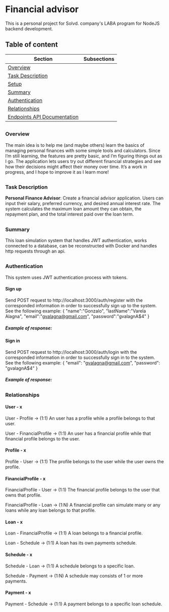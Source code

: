 # Financial advisor
This is a personal project for Solvd. company's LABA program for NodeJS backend development.
##
## Table of content

| Section                | Subsections                                                                                                                                           |
|------------------------|-------------------------------------------------------------------------------------------------------------------------------------------------------|
| [Overview](#overview)  |                                                                                                                                                             |
| [Task Description](#Description)  |                                                                                                                                                             |
| [Setup](#setup)        |                                                                                                                                                       |
| [Summary](#summary) |                                                                                                                     |
| [Authentication](#authentication) | 
| [Relationships](#relationships) | 
| [Endpoints API Documentation](./documentation/ENDPOINTS-README.md#endpoints-api-documentation) | 
## 
### Overview
The main idea is to help me (and maybe others) learn the basics of managing personal finances with some simple tools and calculators. Since I’m still learning, the features are pretty basic, and I’m figuring things out as I go. The application lets users try out different financial strategies and see how their decisions might affect their money over time. It’s a work in progress, and I hope to improve it as I learn more!
## 
### Task Description
**Personal Finance Advisor**: Create a financial advisor application. Users can input their salary, preferred currency, and desired annual interest rate. The system calculates the maximum loan amount they can obtain, the repayment plan, and the total interest paid over the loan term.
##
### Summary
This loan simulation system that handles JWT authentication, works connected to a database, can be reconstructed with Docker and handles http requests through an api.
##
### Authentication
This system uses JWT authentication process with tokens.
#### Sign up
Send POST request to http://localhost:3000/auth/register  with the corresponded information in order to successfully sign up to the system. See the following example:
{
    "name":"Gonzalo",
    "lastName":"Varela Alagna",
    "email":"gvalagna@gmail.com",
    "password":"gvalagnA$4"
}
##### Example of response: 
#### Sign in
Send POST request to http://localhost:3000/auth/login  with the corresponded information in order to successfully sign in to the system. See the following example:
{
  "email": "gvalagna@gmail.com",
  "password": "gvalagnA$4"
}
##### Example of response:
##
### Relationships
#### User - x
User - Profile -> (1:1) An user has a profile while a profile belongs to that user.

User - FinancialProfile -> (1:1) An user has a financial profile while that financial profile belongs to the user.
#### Profile - x 
Profile - User -> (1:1) The profile belongs to the user while the user owns the profile.
#### FinancialProfile - x
FinancialProfile - User -> (1:1) The financial profile belongs to the user that owns that profile.

FinancialProfile - Loan -> (1:N) A financial profile can simulate many or any loans while any loan belongs to that profile.
#### Loan - x
Loan - FinancialProfile -> (1:1) A loan belongs to a financial profile.

Loan - Schedule -> (1:1) A loan has its own payments schedule.
#### Schedule - x
Schedule - Loan -> (1:1) A schedule belongs to a specific loan.

Schedule - Payment -> (1:N) A schedule may consists of 1 or more payments.
#### Payment - x
Payment - Schedule -> (1:1) A payment belongs to a specific loan schedule.
##  
